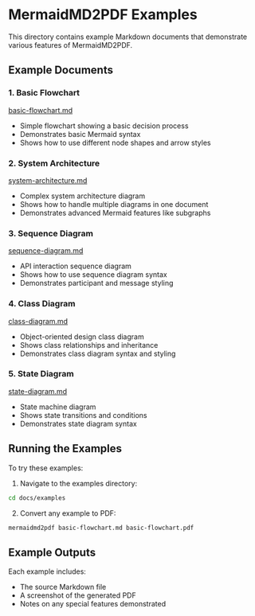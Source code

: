 # MermaidMD2PDF Examples

This directory contains example Markdown documents that demonstrate various features of MermaidMD2PDF.

## Example Documents

### 1. Basic Flowchart
[basic-flowchart.md](basic-flowchart.md)
- Simple flowchart showing a basic decision process
- Demonstrates basic Mermaid syntax
- Shows how to use different node shapes and arrow styles

### 2. System Architecture
[system-architecture.md](system-architecture.md)
- Complex system architecture diagram
- Shows how to handle multiple diagrams in one document
- Demonstrates advanced Mermaid features like subgraphs

### 3. Sequence Diagram
[sequence-diagram.md](sequence-diagram.md)
- API interaction sequence diagram
- Shows how to use sequence diagram syntax
- Demonstrates participant and message styling

### 4. Class Diagram
[class-diagram.md](class-diagram.md)
- Object-oriented design class diagram
- Shows class relationships and inheritance
- Demonstrates class diagram syntax and styling

### 5. State Diagram
[state-diagram.md](state-diagram.md)
- State machine diagram
- Shows state transitions and conditions
- Demonstrates state diagram syntax

## Running the Examples

To try these examples:

1. Navigate to the examples directory:
```bash
cd docs/examples
```

2. Convert any example to PDF:
```bash
mermaidmd2pdf basic-flowchart.md basic-flowchart.pdf
```

## Example Outputs

Each example includes:
- The source Markdown file
- A screenshot of the generated PDF
- Notes on any special features demonstrated
